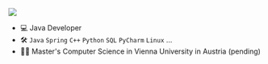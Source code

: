 <!-- [<img src="https://img.shields.io/badge/youtube-%230077B5.svg?&style=for-the-badge&logo=youtube&logoColor=white&color=FF0000" />](https://www.youtube.com/@egorhowell?sub_confirmation=1)
![YouTube Channel Views](https://img.shields.io/youtube/channel/views/UC9Tl0-lzeDPH4y7LcRwRSQA)
![YouTube Channel Subscribers](https://img.shields.io/youtube/channel/subscribers/UC9Tl0-lzeDPH4y7LcRwRSQA)
-->

[<img src="https://img.shields.io/badge/linkedin-%230077B5.svg?&style=for-the-badge&logo=linkedin&logoColor=white" />](https://uk.linkedin.com/in/magdalena-szulc-b0bb7415a)
<!--
**Szulce/Szulce** is a ✨ _special_ ✨ repository because its `README.md` (this file) appears on your GitHub profile.
-->

- :computer: Java Developer 
- :hammer_and_wrench: `Java` `Spring` `C++` `Python` `SQL`  `PyCharm` `Linux` ...
- :student: Master's Computer Science in Vienna University in Austria (pending)
